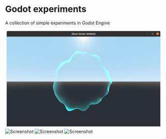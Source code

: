 # Godot experiments

A collection of simple experiments in Godot Engine

![Screenshot](./ghost_shader/screenshot.png?raw=true)
![Screenshot](./portal/screenshot.png?raw=true)
![Screenshot](./terrain_shader/screenshot.png?raw=true)
![Screenshot](./uv_light_shader/screenshot.jpg?raw=true)
